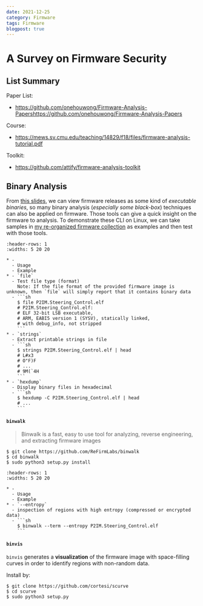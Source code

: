 ```yaml
---
date: 2021-12-25
category: Firmware
tags: Firmware
blogpost: true
---
```


# A Survey on Firmware Security

## List Summary

Paper List:
- https://github.com/onehouwong/Firmware-Analysis-Papershttps://github.com/onehouwong/Firmware-Analysis-Papers 

Course: 
- https://mews.sv.cmu.edu/teaching/14829/f18/files/firmware-analysis-tutorial.pdf

Toolkit:
- https://github.com/attify/firmware-analysis-toolkit

## Binary Analysis

From [this slides](https://mews.sv.cmu.edu/teaching/14829/f18/files/firmware-analysis-tutorial.pdf), we can view firmware releases as some kind of *executable binaries*, so many binary analysis (*especially some black-box*) techniques can also be applied on firmware. Those tools can give a quick insight on the firmware to analysis. To demonstrate these CLI on Linux, we can take samples in [my re-organized firmware collection](https://github.com/li-xin-yi/uEmu-real_world_firmware) as examples and then test with those tools.



````{list-table}
:header-rows: 1
:widths: 5 20 20

* -  
  - Usage
  - Example
* - `file`
  - Test file type (format) 
    Note: If the file format of the provided firmware image is unknown, then `file` will simply report that it contains binary data
  - ```sh
    $ file P2IM.Steering_Control.elf 
    # P2IM.Steering_Control.elf: 
    # ELF 32-bit LSB executable, 
    # ARM, EABI5 version 1 (SYSV), statically linked, 
    # with debug_info, not stripped
    ```
* - `strings`
  - Extract printable strings in file
  - ```sh
    $ strings P2IM.Steering_Control.elf | head
    # L#x3
    # O"F)F
    # ...
    # 9M(`4H
    ```
* - `hexdump`
  - Display binary files in hexadecimal
  - ```sh
    $ hexdump -C P2IM.Steering_Control.elf | head
    # ...
    ```
````

#### `binwalk`

> Binwalk is a fast, easy to use tool for analyzing, reverse engineering, and extracting firmware images

```
$ git clone https://github.com/ReFirmLabs/binwalk
$ cd binwalk
$ sudo python3 setup.py install
```

````{list-table}
:header-rows: 1
:widths: 5 20 20

* -  
  - Usage
  - Example
* - `--entropy`
  - inspection of regions with high entropy (compressed or encrypted data)
  - ```sh
    $ binwalk --term --entropy P2IM.Steering_Control.elf
    ```
````

#### `binvis`

`binvis` generates a **visualization** of the firmware image with space-filling curves in order to identify regions with non-random data.

Install by:

```
$ git clone https://github.com/cortesi/scurve
$ cd scurve
$ sudo python3 setup.py
```